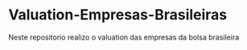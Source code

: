 # Valuation-Empresas-Brasileiras
Neste repositorio realizo o valuation das empresas da bolsa brasileira
